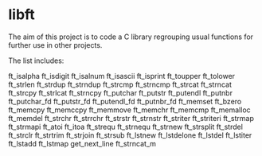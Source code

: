 # libft
The aim of this project is to code a C library regrouping usual functions for further use in other projects.

The list includes: 

ft_isalpha
ft_isdigit
ft_isalnum
ft_isascii
ft_isprint
ft_toupper
ft_tolower
ft_strlen
ft_strdup
ft_strndup
ft_strcmp
ft_strncmp
ft_strcat
ft_strncat
ft_strcpy
ft_strlcat
ft_strncpy
ft_putchar
ft_putstr
ft_putendl
ft_putnbr
ft_putchar_fd
ft_putstr_fd
ft_putendl_fd
ft_putnbr_fd
ft_memset
ft_bzero
ft_memcpy
ft_memccpy
ft_memmove
ft_memchr
ft_memcmp
ft_memalloc
ft_memdel
ft_strchr
ft_strrchr
ft_strstr
ft_strnstr
ft_striter
ft_striteri
ft_strmap
ft_strmapi
ft_atoi
ft_itoa
ft_strequ
ft_strnequ
ft_strnew
ft_strsplit
ft_strdel
ft_strclr
ft_strtrim
ft_strjoin
ft_strsub
ft_lstnew
ft_lstdelone
ft_lstdel
ft_lstiter
ft_lstadd
ft_lstmap
get_next_line
ft_strncat_m